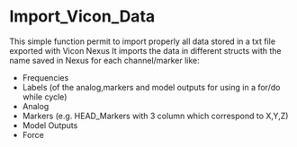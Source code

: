 # Import_Vicon_Data
This simple function permit to import properly all data stored in a txt file exported with Vicon Nexus
It imports the data in different structs with the name saved in Nexus for each channel/marker like:
- Frequencies
- Labels (of the analog,markers and model outputs for using in a for/do while cycle)
- Analog
- Markers (e.g. HEAD_Markers with 3 column which correspond to X,Y,Z)
- Model Outputs
- Force
